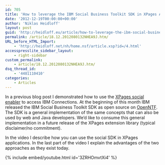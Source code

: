 ```yaml
---
id: 705
title: 'How to leverage the IBM Social Business Toolkit SDK in XPages Applications'
date: '2012-12-19T00:00:00+00:00'
author: 'Niklas Heidloff'
layout: post
guid: 'http://heidloff.eu/article/how-to-leverage-the-ibm-social-business-toolkit-sdk-in-xpages-applications/'
permalink: /article/18.12.2012080132NHEA9J.htm/
URL_before_HTML_Import:
    - 'http://heidloff.net/nh/home.nsf/article.xsp?id=/4.html'
accesspresslite_sidebar_layout:
    - right-sidebar
custom_permalink:
    - article/18.12.2012080132NHEA9J.htm/
dsq_thread_id:
    - '4481110410'
categories:
    - Articles
---
```


In a previous blog post I demonstrated how to use the [XPages social enabler](http://heidloff.net/home.nsf/dx/11.12.2012081122NHEAFP.htm) to access IBM Connections. At the beginning of this month IBM released the IBM Social Business Toolkit SDK as open source on [OpenNTF](http://www.openntf.org/blogs/openntf.nsf/d6plinks/NHEF-92NHF9). The SDK is a general implementation of the same concepts that can also be used by web and Java developers. We’d like to consume this general implementation in a future release of the XPages extension library (typical disclaimer/no commitment).

In the video I describe how you can use the social SDK in XPages applications. In the last part of the video I explain the advantages of the two approaches as they exist today.

{% include embed/youtube.html id='3ZRHOmvtXi4' %}